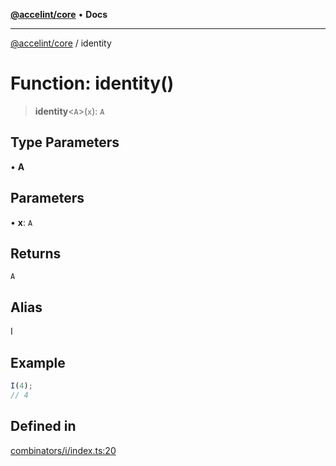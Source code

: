 [**@accelint/core**](../README.md) • **Docs**

***

[@accelint/core](../README.md) / identity

# Function: identity()

> **identity**\<`A`\>(`x`): `A`

## Type Parameters

• **A**

## Parameters

• **x**: `A`

## Returns

`A`

## Alias

I

## Example

```ts
I(4);
// 4
```

## Defined in

[combinators/i/index.ts:20](https://github.com/gohypergiant/standard-toolkit/blob/424b88fd48a5bcc02ed99ee27fd64cd73349aa30/packages/core/src/combinators/i/index.ts#L20)
